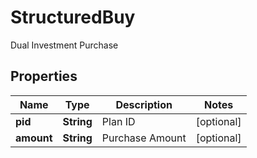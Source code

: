 

# StructuredBuy

Dual Investment Purchase
## Properties

Name | Type | Description | Notes
------------ | ------------- | ------------- | -------------
**pid** | **String** | Plan ID |  [optional]
**amount** | **String** | Purchase Amount |  [optional]



